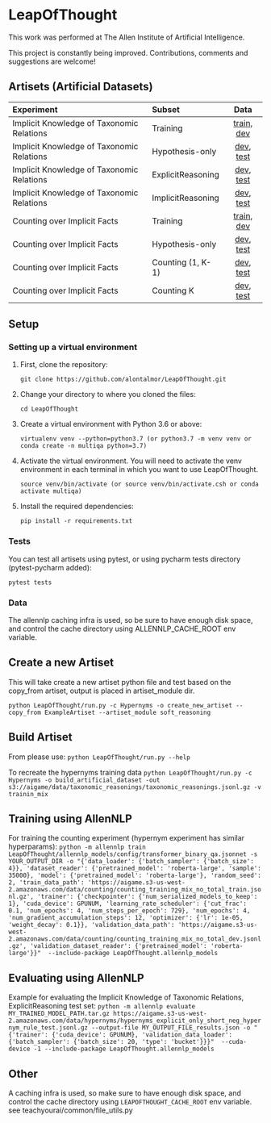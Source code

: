 # LeapOfThought

This work was performed at The Allen Institute of Artificial Intelligence.

This project is constantly being improved. Contributions, comments and suggestions are welcome!

## Artisets (Artificial Datasets)

| Experiment | Subset | Data   
| :----- | :----- | :-----:|  
|  Implicit Knowledge of Taxonomic Relations | Training | [train](https://aigame.s3-us-west-2.amazonaws.com/data/hypernyms/hypernyms_training_mix_short_train.jsonl.gz), [dev](https://aigame.s3-us-west-2.amazonaws.com/data/hypernyms/hypernyms_training_mix_short_dev.jsonl.gz) 
|  Implicit Knowledge of Taxonomic Relations | Hypothesis-only | [dev](https://aigame.s3-us-west-2.amazonaws.com/data/hypernyms/hypernyms_statement_only_short_neg_hypernym_rule_dev.jsonl.gz), [test](https://aigame.s3-us-west-2.amazonaws.com/data/hypernyms/hypernyms_statement_only_short_neg_hypernym_rule_test.jsonl.gz) 
|  Implicit Knowledge of Taxonomic Relations | ExplicitReasoning | [dev](https://aigame.s3-us-west-2.amazonaws.com/data/hypernyms/hypernyms_explicit_only_short_neg_hypernym_rule_dev.jsonl.gz), [test](https://aigame.s3-us-west-2.amazonaws.com/data/hypernyms/hypernyms_explicit_only_short_neg_hypernym_rule_test.jsonl.gz) 
|  Implicit Knowledge of Taxonomic Relations | ImplicitReasoning | [dev](https://aigame.s3-us-west-2.amazonaws.com/data/hypernyms/hypernyms_implicit_only_short_neg_hypernym_rule_dev.jsonl.gz), [test](https://aigame.s3-us-west-2.amazonaws.com/data/hypernyms/hypernyms_implicit_only_short_neg_hypernym_rule_test.jsonl.gz) 
|  Counting over Implicit Facts | Training | [train](https://aigame.s3-us-west-2.amazonaws.com/data/counting/counting_training_mix_train.jsonl.gz), [dev](https://aigame.s3-us-west-2.amazonaws.com/data/counting/counting_training_mix_dev.jsonl.gz) 
|  Counting over Implicit Facts | Hypothesis-only | [dev](https://aigame.s3-us-west-2.amazonaws.com/data/counting/counting_statement_only_between_one_and_full_counted_instances_dev.jsonl.gz), [test](https://aigame.s3-us-west-2.amazonaws.com/data/counting/counting_statement_only_between_one_and_full_counted_instances_test.jsonl.gz) 
|  Counting over Implicit Facts | Counting (1, K-1) | [dev](https://aigame.s3-us-west-2.amazonaws.com/data/counting/counting_real_fact_only_between_one_and_full_counted_instances_dev.jsonl.gz), [test](https://aigame.s3-us-west-2.amazonaws.com/data/counting/counting_real_fact_only_between_one_and_full_counted_instances_test.jsonl.gz) 
|  Counting over Implicit Facts | Counting K | [dev](https://aigame.s3-us-west-2.amazonaws.com/data/counting/counting_real_fact_only_count_reached_dev.jsonl.gz), [test](https://aigame.s3-us-west-2.amazonaws.com/data/counting/counting_real_fact_only_count_reached_test.jsonl.gz)

## Setup

### Setting up a virtual environment

1.  First, clone the repository:

    ```
    git clone https://github.com/alontalmor/LeapOfThought.git
    ```

2.  Change your directory to where you cloned the files:

    ```
    cd LeapOfThought
    ```

3.  Create a virtual environment with Python 3.6 or above:

    ```
    virtualenv venv --python=python3.7 (or python3.7 -m venv venv or conda create -n multiqa python=3.7)
    ```

4.  Activate the virtual environment. You will need to activate the venv environment in each terminal in which you want to use LeapOfThought.

    ```
    source venv/bin/activate (or source venv/bin/activate.csh or conda activate multiqa)
    ```
5.  Install the required dependencies:

    ```
    pip install -r requirements.txt
    ```

### Tests

You can test all artisets using pytest, or using pycharm tests directory (pytest-pycharm added):

`pytest tests`

### Data

The allennlp caching infra is used, so be sure to have enough disk space, and control the cache directory using ALLENNLP_CACHE_ROOT env variable.

## Create a new Artiset

   This will take create a new artiset python file and test based on the copy_from artiset, output is placed in artiset_module dir.

  `python LeapOfThought/run.py -c Hypernyms -o create_new_artiset --copy_from ExampleArtiset --artiset_module soft_reasoning`
  
## Build Artiset

   From please use:
   `python LeapOfThought/run.py --help`

   To recreate the hypernyms training data 
  `python LeapOfThought/run.py -c Hypernyms -o build_artificial_dataset -out s3://aigame/data/taxonomic_reasonings/taxonomic_reasonings.jsonl.gz -v trainin_mix`


## Training using AllenNLP

For training the counting experiment (hypernym experiment has similar hyperparams):
`python -m allennlp train LeapOfThought/allennlp_models/config/transformer_binary_qa.jsonnet -s YOUR_OUTPUT_DIR -o "{'data_loader': {'batch_sampler': {'batch_size': 4}}, 'dataset_reader': {'pretrained_model': 'roberta-large', 'sample': 35000}, 'model': {'pretrained_model': 'roberta-large'}, 'random_seed': 2, 'train_data_path': 'https://aigame.s3-us-west-2.amazonaws.com/data/counting/counting_training_mix_no_total_train.jsonl.gz', 'trainer': {'checkpointer': {'num_serialized_models_to_keep': 1}, 'cuda_device': GPUNUM, 'learning_rate_scheduler': {'cut_frac': 0.1, 'num_epochs': 4, 'num_steps_per_epoch': 729}, 'num_epochs': 4, 'num_gradient_accumulation_steps': 12, 'optimizer': {'lr': 1e-05, 'weight_decay': 0.1}}, 'validation_data_path': 'https://aigame.s3-us-west-2.amazonaws.com/data/counting/counting_training_mix_no_total_dev.jsonl.gz', 'validation_dataset_reader': {'pretrained_model': 'roberta-large'}}"  --include-package LeapOfThought.allennlp_models`

## Evaluating  using AllenNLP

Example for evaluating the Implicit Knowledge of Taxonomic Relations, ExplicitReasoning test set:
`python -m allennlp evaluate MY_TRAINED_MODEL_PATH.tar.gz https://aigame.s3-us-west-2.amazonaws.com/data/hypernyms/hypernyms_explicit_only_short_neg_hypernym_rule_test.jsonl.gz --output-file MY_OUTPUT_FILE_results.json -o "{'trainer': {'cuda_device': GPUNUM}, 'validation_data_loader': {'batch_sampler': {'batch_size': 20, 'type': 'bucket'}}}"  --cuda-device -1 --include-package LeapOfThought.allennlp_models`


## Other
A caching infra is used, so make sure to have enough disk space, and control the cache directory using `LEAPOFTHOUGHT_CACHE_ROOT` env variable.
see teachyourai/common/file_utils.py





